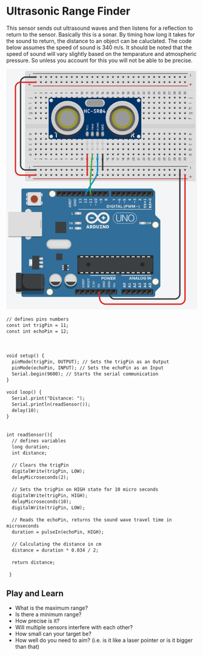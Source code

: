 # Ultrasonic Range Finder
This sensor sends out ultrasound waves and then listens for a reflection to return to the sensor. Basically this is a sonar. By timing how long it takes for the sound to return, the distance to an object can be caluclated. The code below assumes the speed of sound is 340 m/s. It should be noted that the speed of sound will vary slightly based on the temparature and atmospheric pressure. So unless you account for this you will not be able to be precise.

![Circuit for theRange Finder](images/range_finder.png)

```
// defines pins numbers
const int trigPin = 11;
const int echoPin = 12;



void setup() {
  pinMode(trigPin, OUTPUT); // Sets the trigPin as an Output
  pinMode(echoPin, INPUT); // Sets the echoPin as an Input
  Serial.begin(9600); // Starts the serial communication
}

void loop() { 
  Serial.print("Distance: ");
  Serial.println(readSensor());  
  delay(10);
}


int readSensor(){
  // defines variables
  long duration;
  int distance;
  
  // Clears the trigPin
  digitalWrite(trigPin, LOW);
  delayMicroseconds(2);
  
  // Sets the trigPin on HIGH state for 10 micro seconds
  digitalWrite(trigPin, HIGH);
  delayMicroseconds(10);
  digitalWrite(trigPin, LOW);
  
  // Reads the echoPin, returns the sound wave travel time in microseconds
  duration = pulseIn(echoPin, HIGH);
  
  // Calculating the distance in cm
  distance = duration * 0.034 / 2;
  
  return distance;
  
 }
 ```
## Play and Learn
- What is the maximum range?
- Is there a minimum range?
- How precise is it?
- Will multiple sensors interfere with each other?
- How small can your target be?
- How well do you need to aim? (i.e. is it like a laser pointer or is it bigger than that)

